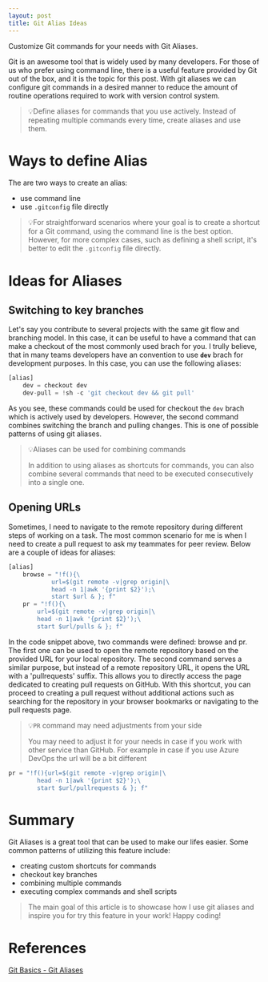 ```yaml
---
layout: post
title: Git Alias Ideas
---
```


Customize Git commands for your needs with Git Aliases.

Git is an awesome tool that is widely used by many developers. For those of us who prefer using command line, there is a useful feature provided by Git out of the box, and it is the topic for this post. With git aliases we can configure git commands in a desired manner to reduce the amount of routine operations required to work with version control system.

> 💡Define aliases for commands that you use actively. Instead of repeating multiple commands every time, create aliases and use them.

# Ways to define Alias

The are two ways to create an alias:
- use command line
- use `.gitconfig` file directly

> 💡For straightforward scenarios where your goal is to create a shortcut for a Git command, using the command line is the best option. However, for more complex cases, such as defining a shell script, it's better to edit the `.gitconfig` file directly.

# Ideas for Aliases

## Switching to key branches
Let's say you contribute to several projects with the same git flow and branching model. In this case, it can be useful to have a command that can make a checkout of the most commonly used brach for you. I trully believe, that in many teams developers have an convention to use **`dev`** brach for development purposes. In this case, you can use the following aliases:

``` js
[alias]
	dev = checkout dev	
	dev-pull = !sh -c 'git checkout dev && git pull'
```

As you see, these commands could be used for checkout the `dev` brach which is actively used by developers. However, the second command combines switching the branch and pulling changes. This is one of possible patterns of using git aliases.

> 💡Aliases can be used for combining commands
>
> In addition to using aliases as shortcuts for commands, you can also combine several commands that need to be executed consecutively into a single one.

## Opening URLs

Sometimes, I need to navigate to the remote repository during different steps of working on a task. The most common scenario for me is when I need to create a pull request to ask my teammates for peer review. Below are a couple of ideas for aliases:

``` js
[alias]
	browse = "!f(){\
            url=$(git remote -v|grep origin|\
            head -n 1|awk '{print $2}');\
            start $url & }; f"
	pr = "!f(){\
		url=$(git remote -v|grep origin|\
		head -n 1|awk '{print $2}');\
		start $url/pulls & }; f"
```

In the code snippet above, two commands were defined: browse and pr. The first one can be used to open the remote repository based on the provided URL for your local repository. The second command serves a similar purpose, but instead of a remote repository URL, it opens the URL with a 'pullrequests' suffix. This allows you to directly access the page dedicated to creating pull requests on GitHub. With this shortcut, you can proceed to creating a pull request without additional actions such as searching for the repository in your browser bookmarks or navigating to the pull requests page.

> 💡`PR` command may need adjustments from your side
>
> You may need to adjust it for your needs in case if you work with other service than GitHub. For example in case if you use Azure DevOps the url will be a bit different

``` js	
pr = "!f(){url=$(git remote -v|grep origin|\
		head -n 1|awk '{print $2}');\
		start $url/pullrequests & }; f"
```

# Summary

Git Aliases is a great tool that can be used to make our lifes easier. Some common patterns of utilizing this feature include:
- creating custom shortcuts for commands
- checkout key branches
- combining multiple commands
- executing complex commands and shell scripts 

> The main goal of this article is to showcase how I use git aliases and inspire you for try this feature in your work! 
Happy coding!

# References
[Git Basics - Git Aliases](https://git-scm.com/book/en/v2/Git-Basics-Git-Aliases)

